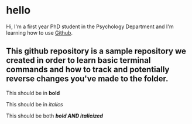 # hello

Hi, I'm a first year PhD student in the Psychology Department and I'm learning how to use [Github](https://github.com/JYAC). 

## This github repository is a sample repository we created in order to learn basic terminal commands and how to track and potentially reverse changes you've made to the folder.

This should be in **bold**

This should be in *italics*

This should be both ***bold AND italicized***

